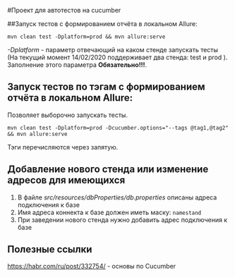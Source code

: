 #Проект для автотестов на cucumber

##Запуск тестов с формированием отчёта в локальном Allure:
```
mvn clean test -Dplatform=prod && mvn allure:serve
```
*-Dplatform* - параметр отвечающий на каком стенде запускать тесты (На текущий момент 14/02/2020 поддерживает два стенда: test и prod
). Заполнение этого параметра **Обязательно!!!**.

## Запуск тестов по тэгам с формированием отчёта в локальном Allure:
Позволяет выборочно запускать тесты.
```
mvn clean test -Dplatform=prod -Dcucumber.options="--tags @tag1,@tag2" && mvn allure:serve
```
Тэги перечисляются через запятую.<br/>

## Добавление нового стенда или изменение адресов для имеющихся

1. В файле *src/resources/dbProperties/db.properties* описаны адреса подключения к базе 
2. Имя адреса коннекта к базе должен иметь маску: ```namestand```
3. При заведении нового стенда нужно добавить адрес подключения к базе 
        
## Полезные ссылки
https://habr.com/ru/post/332754/ - основы по Cucumber



